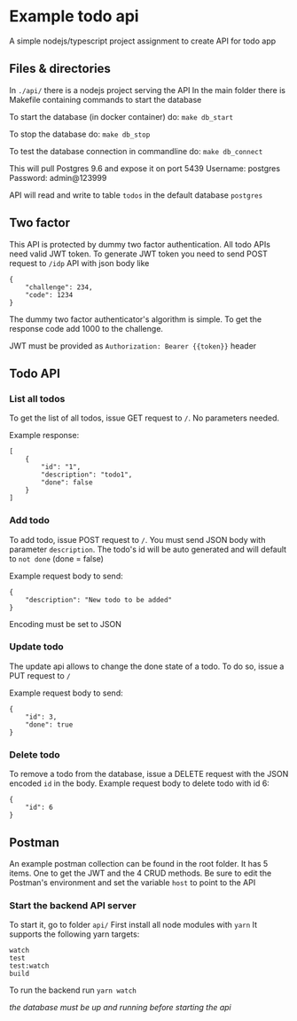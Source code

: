 # Example todo api
A simple nodejs/typescript project assignment to create API for todo app

## Files & directories
In `./api/` there is a nodejs project serving the API
In the main folder there is Makefile containing commands to start the database

To start the database (in docker container) do:
`make db_start`

To stop the database do:
`make db_stop`

To test the database connection in commandline do:
`make db_connect`

This will pull Postgres 9.6 and expose it on port 5439
Username: postgres
Password: admin@123999

API will read and write to table `todos` in the default database `postgres`


## Two factor
This API is protected by dummy two factor authentication.
All todo APIs need valid JWT token.
To generate JWT token you need to send POST request to `/idp` API with json body like
```
{
    "challenge": 234,
    "code": 1234
}
```

The dummy two factor authenticator's algorithm is simple.
To get the response code add 1000 to the challenge.

JWT must be provided as `Authorization: Bearer {{token}}` header

## Todo API

### List all todos
To get the list of all todos, issue GET request to `/`.
No parameters needed.

Example response:
```
[
    {
        "id": "1",
        "description": "todo1",
        "done": false
    }
]
```


### Add todo
To add todo, issue POST request to `/`.
You must send JSON body with parameter `description`.
The todo's id will be auto generated and will default to `not done` (done = false)

Example request body to send:
```
{
    "description": "New todo to be added"
}
```

Encoding must be set to JSON


### Update todo
The update api allows to change the done state of a todo.
To do so, issue a PUT request to `/`

Example request body to send:
```
{
    "id": 3,
    "done": true
}
```

### Delete todo
To remove a todo from the database, issue a DELETE request with the JSON encoded `id` in the body.
Example request body to delete todo with id 6:
```
{
    "id": 6
}
```

## Postman
An example postman collection can be found in the root folder.
It has 5 items.
One to get the JWT and the 4 CRUD methods.
Be sure to edit the Postman's environment and set the variable `host` to point to the API


### Start the backend API server
To start it, go to folder `api/`
First install all node modules with `yarn`
It supports the following yarn targets:
```
watch
test
test:watch
build
```

To run the backend run `yarn watch`

*the database must be up and running before starting the api*

